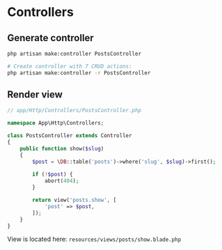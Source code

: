# Controllers

## Generate controller

```bash
php artisan make:controller PostsController

# Create controller with 7 CRUD actions:
php artisan make:controller -r PostsController
```

## Render view

```php
// app/Http/Controllers/PostsController.php

namespace App\Http\Controllers;

class PostsController extends Controller
{
    public function show($slug)
    {
        $post = \DB::table('posts')->where('slug', $slug)->first();
        
        if (!$post) {
            abort(404);
        }

        return view('posts.show', [
            'post' => $post,
        ]);
    }
}
```
View is located here: `resources/views/posts/show.blade.php`
